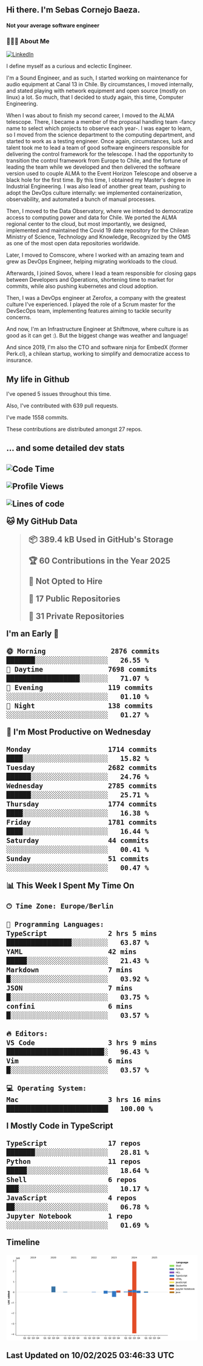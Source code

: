 <h2> Hi there.  I'm Sebas Cornejo Baeza.</h2>
<h4> Not your average software engineer</h4>
<h3> 👨🏻‍💻 About Me </h3>
<a href="http://linkedin.com/in/sebastian-cornejo-baeza/"><img alt="LinkedIn" src="https://img.shields.io/badge/Sebas%20Cornejo%20-informational?style=appveyor&logo=linkedin"></a>


I define myself as a curious and eclectic Engineer.

I'm a Sound Engineer, and as such, I started working on maintenance for audio equipment at Canal 13 in Chile.
By circumstances, I moved internally, and stated playing with network equipment and open source (mostly on linux) 
a lot. So much, that I decided to study again, this time, Computer Engineering.

When I was about to finish my second career, I moved to the ALMA telescope. There, I became a member of the proposal handling team
-fancy name to select which projects to observe each year-. 
I was eager to learn, so I moved from the science department to the computing department, and started to work as 
a testing engineer. Once again, circumstances, luck and talent took me to lead a team of good software engineers 
responsible for delivering the control framework for the telescope. I had the opportunity to transition the control framework from
Europe to Chile, and the fortune of leading the team while we developed and then delivered the software
version used to couple ALMA to the Event Horizon Telescope and observe a black hole for the first time.
By this time, I obtained my Master's degree in Industrial Engineering.
I was also lead of another great team, pushing to adopt the DevOps culture internally: we implemented containerization, observability, and automated a bunch of manual processes.

Then, I moved to the Data Observatory, where we intended to democratize access to computing power
and data for Chile. We ported the ALMA regional center to the cloud, but most importantly, we designed, implemented
and maintained the Covid 19 date repository for the Chilean Ministry of Science, Technology and Knowledge, Recognized by the OMS as one of the most open
data repositories worldwide.

Later, I moved to Comscore, where I worked with an amazing team and grew as DevOps Engineer, helping migrating workloads to the cloud.

Afterwards, I joined Sovos, where I lead a team responsible for closing gaps between Developers and Operations, shortening time to market for commits, while
also pushing kubernetes and cloud adoption.

Then, I was a DevOps engineer at Zerofox, a company with the greatest culture I've experienced. I played the role of a Scrum master for the DevSecOps team,
implementing features aiming to tackle security concerns.

And now, I'm an Infrastructure Engineer at Shiftmove, where culture is as good as it can get :). But the biggest change was weather and language!
 
And since 2019, I'm also the CTO and software ninja for EmbedX (former Perk.cl), a chilean startup, working to simplify and democratize access to insurance.

<h2> My life in Github </h2>

I've opened 5 issues throughout this time.

Also, I've contributed with 639 pull requests.

I've made 1558 commits.

These contributions are distributed amongst 27 repos.

<h2>... and some detailed dev stats<h2>

<!--START_SECTION:waka-->
![Code Time](http://img.shields.io/badge/Code%20Time-1%2C002%20hrs%2025%20mins-blue)

![Profile Views](http://img.shields.io/badge/Profile%20Views-2-blue)

![Lines of code](https://img.shields.io/badge/From%20Hello%20World%20I%27ve%20Written-4.4%20million%20lines%20of%20code-blue)

**🐱 My GitHub Data** 

> 📦 389.4 kB Used in GitHub's Storage 
 > 
> 🏆 60 Contributions in the Year 2025
 > 
> 🚫 Not Opted to Hire
 > 
> 📜 17 Public Repositories 
 > 
> 🔑 31 Private Repositories 
 > 
**I'm an Early 🐤** 

```text
🌞 Morning                2876 commits        ███████░░░░░░░░░░░░░░░░░░   26.55 % 
🌆 Daytime                7698 commits        ██████████████████░░░░░░░   71.07 % 
🌃 Evening                119 commits         ░░░░░░░░░░░░░░░░░░░░░░░░░   01.10 % 
🌙 Night                  138 commits         ░░░░░░░░░░░░░░░░░░░░░░░░░   01.27 % 
```
📅 **I'm Most Productive on Wednesday** 

```text
Monday                   1714 commits        ████░░░░░░░░░░░░░░░░░░░░░   15.82 % 
Tuesday                  2682 commits        ██████░░░░░░░░░░░░░░░░░░░   24.76 % 
Wednesday                2785 commits        ██████░░░░░░░░░░░░░░░░░░░   25.71 % 
Thursday                 1774 commits        ████░░░░░░░░░░░░░░░░░░░░░   16.38 % 
Friday                   1781 commits        ████░░░░░░░░░░░░░░░░░░░░░   16.44 % 
Saturday                 44 commits          ░░░░░░░░░░░░░░░░░░░░░░░░░   00.41 % 
Sunday                   51 commits          ░░░░░░░░░░░░░░░░░░░░░░░░░   00.47 % 
```


📊 **This Week I Spent My Time On** 

```text
🕑︎ Time Zone: Europe/Berlin

💬 Programming Languages: 
TypeScript               2 hrs 5 mins        ████████████████░░░░░░░░░   63.87 % 
YAML                     42 mins             █████░░░░░░░░░░░░░░░░░░░░   21.43 % 
Markdown                 7 mins              █░░░░░░░░░░░░░░░░░░░░░░░░   03.92 % 
JSON                     7 mins              █░░░░░░░░░░░░░░░░░░░░░░░░   03.75 % 
confini                  6 mins              █░░░░░░░░░░░░░░░░░░░░░░░░   03.57 % 

🔥 Editors: 
VS Code                  3 hrs 9 mins        ████████████████████████░   96.43 % 
Vim                      6 mins              █░░░░░░░░░░░░░░░░░░░░░░░░   03.57 % 

💻 Operating System: 
Mac                      3 hrs 16 mins       █████████████████████████   100.00 % 
```

**I Mostly Code in TypeScript** 

```text
TypeScript               17 repos            ███████░░░░░░░░░░░░░░░░░░   28.81 % 
Python                   11 repos            █████░░░░░░░░░░░░░░░░░░░░   18.64 % 
Shell                    6 repos             ███░░░░░░░░░░░░░░░░░░░░░░   10.17 % 
JavaScript               4 repos             ██░░░░░░░░░░░░░░░░░░░░░░░   06.78 % 
Jupyter Notebook         1 repo              ░░░░░░░░░░░░░░░░░░░░░░░░░   01.69 % 
```



**Timeline**

![Lines of Code chart](https://raw.githubusercontent.com/scornejob/scornejob/master/assets/bar_graph.png)


 Last Updated on 10/02/2025 03:46:33 UTC
<!--END_SECTION:waka-->

